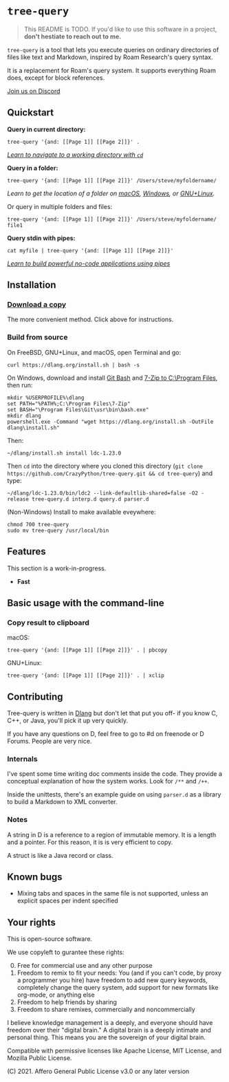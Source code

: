 # `tree-query`

> This README is TODO. If you'd like to use this software in a project, **don't hestiate to reach out to me.**

`tree-query` is a tool that lets you execute queries on ordinary directories of files like text and Markdown, inspired by Roam Research's query syntax.

It is a replacement for Roam's query system. It supports everything Roam does, except for block references.

[Join us on Discord](https://discord.gg/7B9ywS5x)

## Quickstart

**Query in current directory:**
```
tree-query '{and: [[Page 1]] [[Page 2]]}' .
```
[*Learn to navigate to a working directory with `cd`*](https://linuxize.com/post/linux-cd-command/)

**Query in a folder:**
```
tree-query '{and: [[Page 1]] [[Page 2]]}' /Users/steve/myfoldername/
```
*Learn to get the location of a folder on [macOS](https://osxdaily.com/2009/11/23/copy-a-files-path-to-the-terminal-by-dragging-and-dropping/), [Windows](https://www.top-password.com/blog/copy-full-path-of-a-folder-file-in-windows/), or [GNU+Linux](https://unix.stackexchange.com/questions/102551/mouse-shortcut-to-copy-the-path-to-a-file-in-the-gnome-file-manager).*

Or query in multiple folders and files:

```
tree-query '{and: [[Page 1]] [[Page 2]]}' /Users/steve/myfoldername/ file1
```

**Query stdin with pipes:**
```
cat myfile | tree-query '{and: [[Page 1]] [[Page 2]]}'
```
[*Learn to build powerful no-code applications using pipes*](https://youtu.be/tc4ROCJYbm0?t=360)

## Installation
### [Download a copy](https://github.com/CrazyPython/tree-query/releases/tag/v0.1.1)
The more convenient method. Click above for instructions.

### Build from source

On FreeBSD, GNU+Linux, and macOS, open Terminal and go:
```
curl https://dlang.org/install.sh | bash -s
```

On Windows, download and install [Git Bash](https://gitforwindows.org/) and [7-Zip to C:\Program Files](https://www.7-zip.org/), then run:
```
mkdir %USERPROFILE%\dlang
set PATH="%PATH%;C:\Program Files\7-Zip"
set BASH="\Program Files\Git\usr\bin\bash.exe"
mkdir dlang
powershell.exe -Command "wget https://dlang.org/install.sh -OutFile dlang\install.sh"
```

Then:
```
~/dlang/install.sh install ldc-1.23.0
```

Then `cd` into the directory where you cloned this directory (`git clone https://github.com/CrazyPython/tree-query.git && cd tree-query`) and type:
```
~/dlang/ldc-1.23.0/bin/ldc2 --link-defaultlib-shared=false -O2 -release tree-query.d interp.d query.d parser.d
```

(Non-Windows) Install to make available eveywhere:
```
chmod 700 tree-query
sudo mv tree-query /usr/local/bin
```

## Features

This section is a work-in-progress.

* **Fast**

## Basic usage with the command-line

### Copy result to clipboard
macOS:
```
tree-query '{and: [[Page 1]] [[Page 2]]}' . | pbcopy
```

GNU+Linux:
```
tree-query '{and: [[Page 1]] [[Page 2]]}' . | xclip
```

## Contributing

Tree-query is written in [Dlang](https://dlang.org) but don't let that put you off- if you know C, C++, or Java, you'll pick it up very quickly.

If you have any questions on D, feel free to go to #d on freenode or D Forums. People are very nice.

### Internals

I've spent some time writing doc comments inside the code. They provide a conceptual explanation of how the system works. Look for `/**` and `/++`.

Inside the unittests, there's an example guide on using `parser.d` as a library to build a Markdown to XML converter. 

### Notes

A string in D is a reference to a region of immutable memory. It is a length and a pointer. For this reason, it is is very efficient to copy.

A struct is like a Java record or class.

## Known bugs
 - Mixing tabs and spaces in the same file is not supported, unless an explicit spaces per indent specified

## Your rights

This is open-source software.

We use copyleft to gurantee these rights:

0. Free for commercial use and any other purpose
1. Freedom to remix to fit your needs: You (and if you can't code, by proxy a programmer you hire) have freedom to add new query keywords, completely change the query system, add support for new formats like org-mode, or anything else
2. Freedom to help friends by sharing
3. Freedom to share remixes, commercially and noncommercially

I believe knowledge management is a deeply, and everyone should have freedom over their "digital brain." A digital brain is a deeply intimate and personal thing. This means you are the sovereign of your digital brain.

Compatible with permissive licenses like Apache License, MIT License, and Mozilla Public License.

(C) 2021. Affero General Public License v3.0 or any later version
